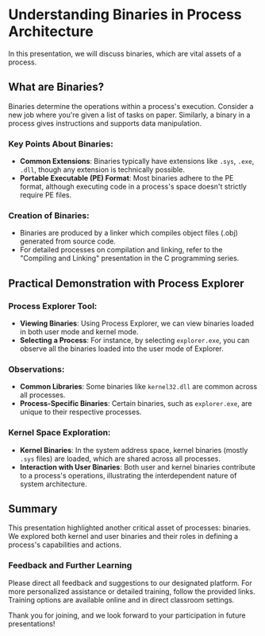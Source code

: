 # Understanding Binaries in Process Architecture

In this presentation, we will discuss binaries, which are vital assets of a process.

## What are Binaries?

Binaries determine the operations within a process's execution. Consider a new job where you're given a list of tasks on paper. Similarly, a binary in a process gives instructions and supports data manipulation.

### Key Points About Binaries:
- **Common Extensions**: Binaries typically have extensions like `.sys`, `.exe`, `.dll`, though any extension is technically possible.
- **Portable Executable (PE) Format**: Most binaries adhere to the PE format, although executing code in a process's space doesn't strictly require PE files.

### Creation of Binaries:
- Binaries are produced by a linker which compiles object files (.obj) generated from source code.
- For detailed processes on compilation and linking, refer to the "Compiling and Linking" presentation in the C programming series.

## Practical Demonstration with Process Explorer

### Process Explorer Tool:
- **Viewing Binaries**: Using Process Explorer, we can view binaries loaded in both user mode and kernel mode.
- **Selecting a Process**: For instance, by selecting `explorer.exe`, you can observe all the binaries loaded into the user mode of Explorer.

### Observations:
- **Common Libraries**: Some binaries like `kernel32.dll` are common across all processes.
- **Process-Specific Binaries**: Certain binaries, such as `explorer.exe`, are unique to their respective processes.

### Kernel Space Exploration:
- **Kernel Binaries**: In the system address space, kernel binaries (mostly `.sys` files) are loaded, which are shared across all processes.
- **Interaction with User Binaries**: Both user and kernel binaries contribute to a process's operations, illustrating the interdependent nature of system architecture.

## Summary

This presentation highlighted another critical asset of processes: binaries. We explored both kernel and user binaries and their roles in defining a process's capabilities and actions.

### Feedback and Further Learning

Please direct all feedback and suggestions to our designated platform. For more personalized assistance or detailed training, follow the provided links. Training options are available online and in direct classroom settings.

Thank you for joining, and we look forward to your participation in future presentations!
